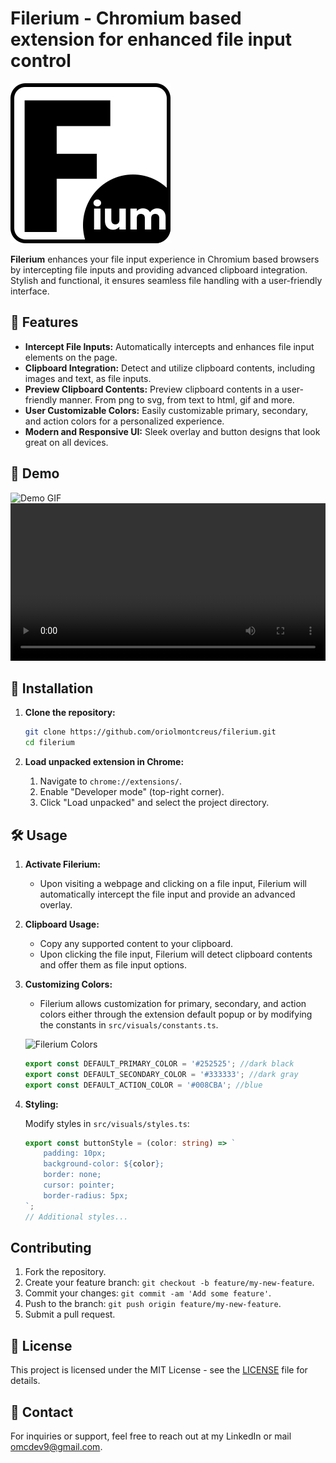# Filerium - Chromium based extension for enhanced file input control

![Filerium Logo](./src/images/filerium-w.svg)

**Filerium** enhances your file input experience in Chromium based browsers by intercepting file inputs and providing advanced clipboard integration. Stylish and functional, it ensures seamless file handling with a user-friendly interface.

## 🚀 Features

- **Intercept File Inputs:** Automatically intercepts and enhances file input elements on the page.
- **Clipboard Integration:** Detect and utilize clipboard contents, including images and text, as file inputs.
- **Preview Clipboard Contents:** Preview clipboard contents in a user-friendly manner. From png to svg, from text to html, gif and more.
- **User Customizable Colors:** Easily customizable primary, secondary, and action colors for a personalized experience.
- **Modern and Responsive UI:** Sleek overlay and button designs that look great on all devices.

## 🎥 Demo

![Demo GIF](./READMEassets/jack_nobg.gif)
<video src="./README.md/jack_nobg.mp4" width="100%" height="auto" controls></video>

## 🔧 Installation

1. **Clone the repository:**

    ```bash
    git clone https://github.com/oriolmontcreus/filerium.git
    cd filerium
    ```

2. **Load unpacked extension in Chrome:**
    1. Navigate to `chrome://extensions/`.
    2. Enable "Developer mode" (top-right corner).
    3. Click "Load unpacked" and select the project directory.

## 🛠 Usage

1. **Activate Filerium:**
    - Upon visiting a webpage and clicking on a file input, Filerium will automatically intercept the file input and provide an advanced overlay.

2. **Clipboard Usage:**
    - Copy any supported content to your clipboard.
    - Upon clicking the file input, Filerium will detect clipboard contents and offer them as file input options.

3. **Customizing Colors:**
    - Filerium allows customization for primary, secondary, and action colors either through the extension default popup or by modifying the constants in `src/visuals/constants.ts`.

    ![Filerium Colors](./READMEassets/color-change.gif)

    ```typescript
    export const DEFAULT_PRIMARY_COLOR = '#252525'; //dark black
    export const DEFAULT_SECONDARY_COLOR = '#333333'; //dark gray
    export const DEFAULT_ACTION_COLOR = '#008CBA'; //blue
    ```

4. **Styling:**

    Modify styles in `src/visuals/styles.ts`:

    ```typescript
    export const buttonStyle = (color: string) => `
        padding: 10px;
        background-color: ${color};
        border: none;
        cursor: pointer;
        border-radius: 5px;
    `;
    // Additional styles...
    ```

## Contributing

1. Fork the repository.
2. Create your feature branch: `git checkout -b feature/my-new-feature`.
3. Commit your changes: `git commit -am 'Add some feature'`.
4. Push to the branch: `git push origin feature/my-new-feature`.
5. Submit a pull request.

## 📝 License

This project is licensed under the MIT License - see the [LICENSE](LICENSE) file for details.

## 📧 Contact

For inquiries or support, feel free to reach out at my LinkedIn or mail [omcdev9@gmail.com](mailto:omcdev9@gmail.com).
